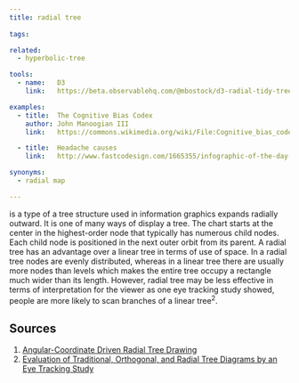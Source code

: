 ```yaml
---
title: radial tree
  
tags:

related:
  - hyperbolic-tree

tools:
  - name:   D3
    link:   https://beta.observablehq.com/@mbostock/d3-radial-tidy-tree

examples:
  - title:  The Cognitive Bias Codex
    author: John Manoogian III
    link:   https://commons.wikimedia.org/wiki/File:Cognitive_bias_codex_en.svg

  - title:  Headache causes
    link:   http://www.fastcodesign.com/1665355/infographic-of-the-day-the-insane-choices-you-face-at-the-drugstore

synonyms:
  - radial map

---
```


is a type of a tree structure used in information graphics expands radially outward. It is one of many ways of display a tree. The chart starts at the center in the highest-order node that typically has numerous child nodes. Each child node is positioned in the next outer orbit from its parent. A radial tree has an advantage over a linear tree in terms of use of space. In a radial tree nodes are evenly distributed, whereas in a linear tree there are usually more nodes than levels which makes the entire tree occupy a rectangle much wider than its length. However, radial tree may be less effective in terms of interpretation for the viewer as one eye tracking study showed, people are more likely to scan branches of a linear tree<sup>2</sup>.

<!--more-->

## Sources

1. [Angular-Coordinate Driven Radial Tree Drawing](https://pdfs.semanticscholar.org/84d2/1d1679534547541babaf8fe56fe3503db004.pdf)
2. [Evaluation of Traditional, Orthogonal, and Radial Tree Diagrams by an Eye Tracking Study](http://www.joules.de/files/burch_evaluation_2011.pdf)

